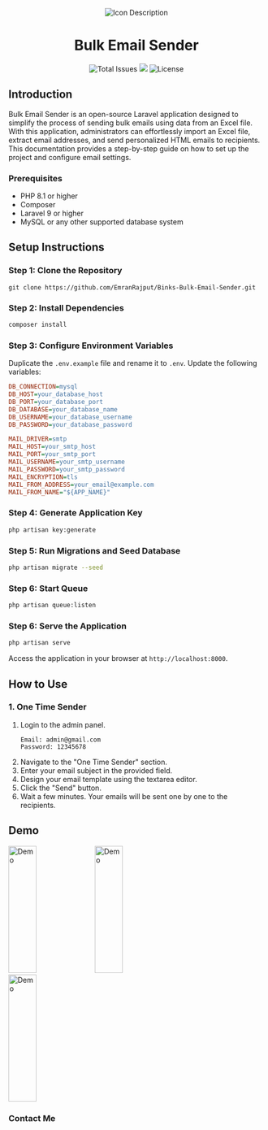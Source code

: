 <p align="center">
  <img src="./public/assets/img/github-temp.png" alt="Icon Description">
</p>

<h1 align="center">Bulk Email Sender</h1>

<p align="center">
  <img src="https://img.shields.io/github/stars/arafat-web/Bulk-Email-Sender?style=for-the-badge" alt="Total Issues">
  <img src="https://img.shields.io/github/issues/arafat-web/Bulk-Email-Sender?style=for-the-badge">
  <img src="https://img.shields.io/github/license/arafat-web/Bulk-Email-Sender?style=for-the-badge" alt="License">
  <!-- Add more badges with different icons if necessary -->
</p>

## Introduction
Bulk Email Sender is an open-source Laravel application designed to simplify the process of sending bulk emails using data from an Excel file. With this application, administrators can effortlessly import an Excel file, extract email addresses, and send personalized HTML emails to recipients. This documentation provides a step-by-step guide on how to set up the project and configure email settings.

### Prerequisites
- PHP 8.1 or higher
- Composer
- Laravel 9 or higher
- MySQL or any other supported database system

## Setup Instructions

### Step 1: Clone the Repository
```
git clone https://github.com/EmranRajput/Binks-Bulk-Email-Sender.git
```

### Step 2: Install Dependencies
```bash
composer install
```

### Step 3: Configure Environment Variables
Duplicate the `.env.example` file and rename it to `.env`. Update the following variables:

```ini
DB_CONNECTION=mysql
DB_HOST=your_database_host
DB_PORT=your_database_port
DB_DATABASE=your_database_name
DB_USERNAME=your_database_username
DB_PASSWORD=your_database_password

MAIL_DRIVER=smtp
MAIL_HOST=your_smtp_host
MAIL_PORT=your_smtp_port
MAIL_USERNAME=your_smtp_username
MAIL_PASSWORD=your_smtp_password
MAIL_ENCRYPTION=tls
MAIL_FROM_ADDRESS=your_email@example.com
MAIL_FROM_NAME="${APP_NAME}"
```

### Step 4: Generate Application Key
```bash
php artisan key:generate
```

### Step 5: Run Migrations and Seed Database
```bash
php artisan migrate --seed
```

### Step 6: Start Queue
```bash
php artisan queue:listen
```

### Step 6: Serve the Application
```bash
php artisan serve
```

Access the application in your browser at `http://localhost:8000`.


## How to Use

### 1. One Time Sender
1. Login to the admin panel.
    ```
    Email: admin@gmail.com
    Password: 12345678
    ```
2. Navigate to the "One Time Sender" section.
3. Enter your email subject in the provided field.
4. Design your email template using the textarea editor.
5. Click the "Send" button.
6. Wait a few minutes. Your emails will be sent one by one to the recipients.

## Demo
<img src="./public/assets/img/demo/demo1.png" alt="Demo" width="33%" height="250px">
<img src="./public/assets/img/demo/demo2.png" alt="Demo" width="33%" height="250px">
<img src="./public/assets/img/demo/demo3.png" alt="Demo" width="33%" height="250px">




### Contact Me
